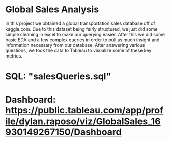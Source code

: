 # Global Sales Analysis

In this project we obtained a global transportation sales database off of kaggle.com. Due to this dataset being fairly structured, we just did some simple cleaning in excel to make our querying easier. After this we did some basic EDA and a few complex queries in order to pull as much insight and information necessary from our database. After answering various questions, we took the data to Tableau to visualize some of these key metrics. 


# SQL: "salesQueries.sql"
# Dashboard: https://public.tableau.com/app/profile/dylan.raposo/viz/GlobalSales_16930149267150/Dashboard
